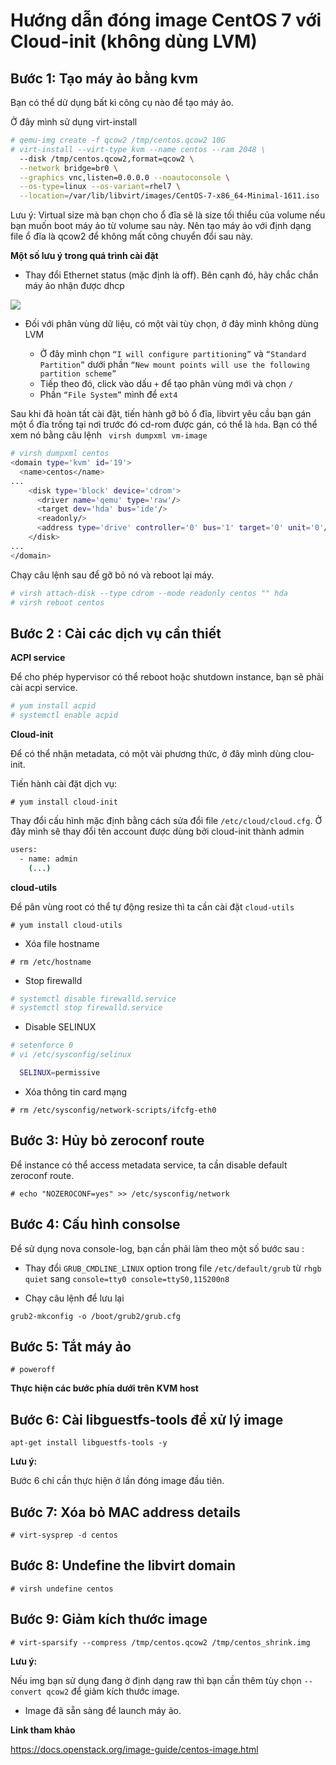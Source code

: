 # Hướng dẫn đóng image CentOS 7 với Cloud-init (không dùng LVM)

## Bước 1: Tạo máy ảo bằng kvm

Bạn có thể dử dụng bất kì công cụ nào để tạo máy ảo.

Ở đây mình sử dụng virt-install

``` sh
# qemu-img create -f qcow2 /tmp/centos.qcow2 10G
# virt-install --virt-type kvm --name centos --ram 2048 \
  --disk /tmp/centos.qcow2,format=qcow2 \
  --network bridge=br0 \
  --graphics vnc,listen=0.0.0.0 --noautoconsole \
  --os-type=linux --os-variant=rhel7 \
  --location=/var/lib/libvirt/images/CentOS-7-x86_64-Minimal-1611.iso
```

Lưu ý: Virtual size mà bạn chọn cho ổ đĩa sẽ là size tối thiểu của volume nếu bạn muốn boot máy ảo từ volume sau này.
Nên tạo máy ảo với định dạng file ổ đĩa là qcow2 để không mất công chuyển đổi sau này.

**Một số lưu ý trong quá trình cài đặt**

- Thay đổi Ethernet status (mặc định là off). Bên cạnh đó, hãy chắc chắn máy ảo nhận được dhcp

<img src="http://i.imgur.com/2so4Nlo.png">

- Đối với phân vùng dữ liệu, có một vài tùy chọn, ở đây mình không dùng LVM

  - Ở đây mình chọn `“I will configure partitioning”` và `“Standard Partition”` dưới phần `“New mount points will use the following partition scheme”`
  - Tiếp theo đó, click vào dấu `+` để tạo phân vùng mới và chọn `/`
  - Phần `“File System”` mình để `ext4`

Sau khi đã hoàn tất cài đặt, tiến hành gỡ bỏ ổ đĩa, libvirt yêu cầu bạn gán một ổ đĩa trống tại nơi trước đó cd-rom được gán, có thể là `hda`. Bạn có thể xem nó bằng câu lệnh ` virsh dumpxml vm-image`

``` sh
# virsh dumpxml centos
<domain type='kvm' id='19'>
  <name>centos</name>
...
    <disk type='block' device='cdrom'>
      <driver name='qemu' type='raw'/>
      <target dev='hda' bus='ide'/>
      <readonly/>
      <address type='drive' controller='0' bus='1' target='0' unit='0'/>
    </disk>
...
</domain>
```

Chạy câu lệnh sau để gỡ bỏ nó và reboot lại máy.

``` sh
# virsh attach-disk --type cdrom --mode readonly centos "" hda
# virsh reboot centos
```

## Bước 2 : Cài các dịch vụ cần thiết

**ACPI service**

Để cho phép hypervisor có thể reboot hoặc shutdown instance, bạn sẽ phải cài acpi service.

``` sh
# yum install acpid
# systemctl enable acpid
```

**Cloud-init**

Để có thể nhận metadata, có một vài phương thức, ở đây mình dùng clou-init.

Tiến hành cài đặt dịch vụ:

`# yum install cloud-init`

Thay đổi cấu hình mặc định bằng cách sửa đổi file `/etc/cloud/cloud.cfg`. Ở đây mình sẽ thay đổi tên account được dùng bởi cloud-init thành admin

``` sh
users:
  - name: admin
    (...)
```

**cloud-utils**

Để pân vùng root có thể tự động resize thì ta cần cài đặt `cloud-utils`

`# yum install cloud-utils`

- Xóa file hostname

`# rm /etc/hostname`

- Stop firewalld

``` sh
# systemctl disable firewalld.service
# systemctl stop firewalld.service
```

- Disable SELINUX

``` sh
# setenforce 0
# vi /etc/sysconfig/selinux

  SELINUX=permissive
```

- Xóa thông tin card mạng

`# rm /etc/sysconfig/network-scripts/ifcfg-eth0`

## Bước 3: Hủy bỏ zeroconf route

Để instance có thể access metadata service, ta cần disable default zeroconf route.

`# echo "NOZEROCONF=yes" >> /etc/sysconfig/network`

## Bước 4: Cấu hình consolse

Để sử dụng nova console-log, bạn cần phải làm theo một số bước sau :

- Thay đổi `GRUB_CMDLINE_LINUX`  option trong file `/etc/default/grub` từ `rhgb quiet` sang `console=tty0 console=ttyS0,115200n8`

- Chạy câu lệnh để lưu lại

`grub2-mkconfig -o /boot/grub2/grub.cfg`

## Bước 5: Tắt máy ảo

`# poweroff`

**Thực hiện các bước phía dưới trên KVM host**

## Bước 6: Cài libguestfs-tools để xử lý image

`apt-get install libguestfs-tools -y`

**Lưu ý:**

Bước 6 chỉ cần thực hiện ở lần đóng image đầu tiên.

## Bước 7: Xóa bỏ MAC address details

`# virt-sysprep -d centos`

## Bước 8: Undefine the libvirt domain

`# virsh undefine centos`

## Bước 9: Giảm kích thước image

`# virt-sparsify --compress /tmp/centos.qcow2 /tmp/centos_shrink.img`

**Lưu ý:**

Nếu img bạn sử dụng đang ở định dạng raw thì bạn cần thêm tùy chọn `--convert qcow2` để giảm kích thước image.


- Image đã sẵn sàng để launch máy ảo.

**Link tham khảo**

https://docs.openstack.org/image-guide/centos-image.html

